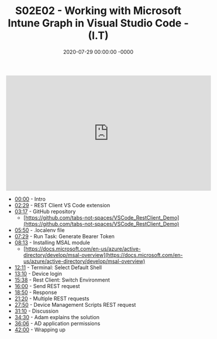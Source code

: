 ﻿---
layout: post
title: "S02E02 - Working with Microsoft Intune Graph in Visual Studio Code - (I.T)"
date: 2020-07-29 00:00:00 -0000
categories:
---

<iframe loading="lazy" width="560" height="315" src="https://www.youtube.com/embed/7OKAvGjJ4lM" title="YouTube video player" frameborder="0" allow="accelerometer; autoplay; clipboard-write; encrypted-media; gyroscope; picture-in-picture" allowfullscreen></iframe>

 * [00:00](https://www.youtube.com/watch?v=7OKAvGjJ4lM&t=0s) - Intro
 * [02:29](https://www.youtube.com/watch?v=7OKAvGjJ4lM&t=149s) - REST Client VS Code extension
 * [03:17](https://www.youtube.com/watch?v=7OKAvGjJ4lM&t=197s) - GitHub repository
   - [https://github.com/tabs-not-spaces/VSCode_RestClient_Demo](https://github.com/tabs-not-spaces/VSCode_RestClient_Demo)
 * [05:50](https://www.youtube.com/watch?v=7OKAvGjJ4lM&t=350s) - .localenv file
 * [07:29](https://www.youtube.com/watch?v=7OKAvGjJ4lM&t=449s) - Run Task: Generate Bearer Token
 * [08:13](https://www.youtube.com/watch?v=7OKAvGjJ4lM&t=493s) - Installing MSAL module
   - [https://docs.microsoft.com/en-us/azure/active-directory/develop/msal-overview](https://docs.microsoft.com/en-us/azure/active-directory/develop/msal-overview)
 * [12:11](https://www.youtube.com/watch?v=7OKAvGjJ4lM&t=731s) - Terminal: Select Default Shell
 * [13:10](https://www.youtube.com/watch?v=7OKAvGjJ4lM&t=790s) - Device login
 * [15:38](https://www.youtube.com/watch?v=7OKAvGjJ4lM&t=938s) - Rest Client: Switch Environment
 * [16:00](https://www.youtube.com/watch?v=7OKAvGjJ4lM&t=960s) - Send REST request
 * [18:50](https://www.youtube.com/watch?v=7OKAvGjJ4lM&t=1130s) - Response
 * [21:20](https://www.youtube.com/watch?v=7OKAvGjJ4lM&t=1280s) - Multiple REST requests
 * [27:50](https://www.youtube.com/watch?v=7OKAvGjJ4lM&t=1670s) - Device Management Scripts REST request
 * [31:10](https://www.youtube.com/watch?v=7OKAvGjJ4lM&t=1870s) - Discussion
 * [34:30](https://www.youtube.com/watch?v=7OKAvGjJ4lM&t=2070s) - Adam explains the solution
 * [36:06](https://www.youtube.com/watch?v=7OKAvGjJ4lM&t=2166s) - AD application permissions
 * [42:00](https://www.youtube.com/watch?v=7OKAvGjJ4lM&t=2520s) - Wrapping up

